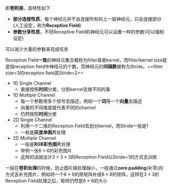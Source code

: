 即**卷积层**，其特性如下
* **部分连接性质**，每个神经元并不会连接所有的上一层神经元，只会连接部分(人工设定，称为**Receptive Field**)
* **参数分享性质**，不同Receptive Field的神经元可以设置一样的参数(可以强制设定)

可以减少大量的参数来完成任务

Reception Field**一致**的神经元集合被称为filter或者kernel，而filter/kernel size就是指reception field中神经元的个数，而神经元的**间隔数**被称为Stride。==filter size=3的reception field其Stride=2==

* 1D Single Channel
	* 直接按照**时间**分类，分割kernel去做不同的事
* 1D Multiple Channel
	* 每一个参数用多个信号去描述，例如一个**词**用一个**向量**去描述
	* 向量的不同维度就代表不同的channel
	* 仍然按照**时间**分类
* 2D Single Channel
	* 利用一个二维的Reception Field去划分kernel，而Stride一般是1
	* 一般是**灰度单图片**处理
* 2D Multiple Channel
	* 一般是**RGB彩色图片**处理
	* 举例一张$6\times 6$的彩色图片
	* 这样的话就设计$3\times 3\times 3$的Reception Field以Stride=1的方式去训练

一般在**卷积处理**的时候，防止图片越处理越小，一般通过**zero padding**(补零)的方式去补充图片，例如将一个$6\times 6$的原矩阵补成$8\times 8$的矩阵，这样在$3\times 3$的Reception Field处理之后，矩阵仍然是$6\times 6$的大小
